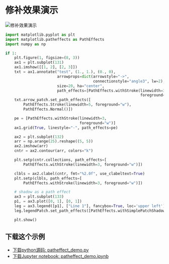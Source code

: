 # 修补效果演示

![修补效果演示](https://matplotlib.org/_images/sphx_glr_patheffect_demo_001.png)

```python
import matplotlib.pyplot as plt
import matplotlib.patheffects as PathEffects
import numpy as np

if 1:
    plt.figure(1, figsize=(8, 3))
    ax1 = plt.subplot(131)
    ax1.imshow([[1, 2], [2, 3]])
    txt = ax1.annotate("test", (1., 1.), (0., 0),
                       arrowprops=dict(arrowstyle="->",
                                       connectionstyle="angle3", lw=2),
                       size=20, ha="center",
                       path_effects=[PathEffects.withStroke(linewidth=3,
                                                            foreground="w")])
    txt.arrow_patch.set_path_effects([
        PathEffects.Stroke(linewidth=5, foreground="w"),
        PathEffects.Normal()])

    pe = [PathEffects.withStroke(linewidth=3,
                                 foreground="w")]
    ax1.grid(True, linestyle="-", path_effects=pe)

    ax2 = plt.subplot(132)
    arr = np.arange(25).reshape((5, 5))
    ax2.imshow(arr)
    cntr = ax2.contour(arr, colors="k")

    plt.setp(cntr.collections, path_effects=[
        PathEffects.withStroke(linewidth=3, foreground="w")])

    clbls = ax2.clabel(cntr, fmt="%2.0f", use_clabeltext=True)
    plt.setp(clbls, path_effects=[
        PathEffects.withStroke(linewidth=3, foreground="w")])

    # shadow as a path effect
    ax3 = plt.subplot(133)
    p1, = ax3.plot([0, 1], [0, 1])
    leg = ax3.legend([p1], ["Line 1"], fancybox=True, loc='upper left')
    leg.legendPatch.set_path_effects([PathEffects.withSimplePatchShadow()])

    plt.show()
```

## 下载这个示例
            
- [下载python源码: patheffect_demo.py](https://matplotlib.org/_downloads/patheffect_demo.py)
- [下载Jupyter notebook: patheffect_demo.ipynb](https://matplotlib.org/_downloads/patheffect_demo.ipynb)